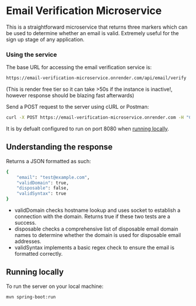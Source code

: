 # Email Verification Microservice  

This is a straightforward microservice that returns three markers which can be used to determine whether an email is valid. Extremely useful for the sign up stage of any application.




### Using the service
The base URL for accessing the email verification service is:
```sh
https://email-verification-microservice.onrender.com/api/email/verify
```

(This is render free tier so it can take >50s if the instance is inactive!, however response should be blazing fast afterwards)

Send a POST request to the server using cURL or Postman:
```sh
curl -X POST https://email-verification-microservice.onrender.com -H "Content-Type: application/json" -d "{\"email\": \"test@example.com\"}"
```

It is by defualt configured to run on port 8080 when [running locally](#running-locally).

## Understanding the response
Returns a JSON formatted as such:
```sh
{
    "email": "test@example.com",
    "validDomain": true,
    "disposable": false,
    "validSyntax": true
}
```

- validDomain checks hostname lookup and uses socket to establish a connection with the domain. Returns true if these two tests are a success.
- disposable checks a comprehensive list of disposable email domain names to determine whether the domain is used for disposable email addresses.
- validSyntax implements a basic regex check to ensure the email is formatted correctly.




## Running locally
To run the server on your local machine:
```sh
mvn spring-boot:run
```
